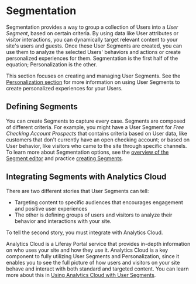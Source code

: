 # Segmentation

Segmentation provides a way to group a collection of Users into a *User Segment*, based on certain criteria. By using data like User attributes or visitor interactions, you can dynamically target relevant content to your site's users and guests. Once these User Segments are created, you can use them to analyze the selected Users' behaviors and actions or create personalized experiences for them. Segmentation is the first half of the equation; Personalization is the other.

This section focuses on creating and managing User Segments. See the [Personalization section](../02-experience-personalization/personalization-intro.md) for more information on using User Segments to create personalized experiences for your Users.

## Defining Segments

You can create Segments to capture every case. Segments are composed of different criteria. For example, you might have a User Segment for *Free Checking Account Prospects* that contains criteria based on User data, like customers that don't currently have an open checking account; or based on User behavior, like visitors who came to the site through specific channels. To learn more about Segmentation options, see the [overview of the Segment editor](./the-segments-editor.md) and practice [creating Segments](./creating-user-segments.md).

## Integrating Segments with Analytics Cloud

There are two different stories that User Segments can tell:

* Targeting content to specific audiences that encourages engagement and positive user experiences
* The other is defining groups of users and visitors to analyze their behavior and interactions with your site.

To tell the second story, you must integrate with Analytics Cloud.

Analytics Cloud is a Liferay Portal service that provides in-depth information on who uses your site and how they use it. Analytics Cloud is a key component to fully utilizing User Segments and Personalization, since it enables you to see the full picture of how users and visitors on your site behave and interact with both standard and targeted content. You can learn more about this in [Using Analytics Cloud with User Segments](./analytics-cloud-segmentation.md).
